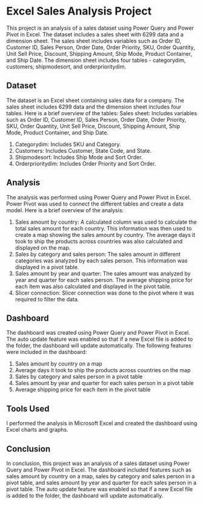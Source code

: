 # Excel Sales Analysis Project

This project is an analysis of a sales dataset using Power Query and Power Pivot in Excel. The dataset includes a sales sheet with 6299 data and a dimension sheet. The sales sheet includes variables such as Order ID, Customer ID, Sales Person, Order Date, Order Priority, SKU, Order Quantity, Unit Sell Price, Discount, Shipping Amount, Ship Mode, Product Container, and Ship Date. The dimension sheet includes four tables - categorydim, customers, shipmodesort, and orderprioritydim.

## Dataset

The dataset is an Excel sheet containing sales data for a company. The sales sheet includes 6299 data and the dimension sheet includes four tables. Here is a brief overview of the tables:
Sales sheet: Includes variables such as Order ID, Customer ID, Sales Person, Order Date, Order Priority, SKU, Order Quantity, Unit Sell Price, Discount, Shipping Amount, Ship Mode, Product Container, and Ship Date.
1.	Categorydim: Includes SKU and Category.
2.	Customers: Includes Customer, State Code, and State.
3.	Shipmodesort: Includes Ship Mode and Sort Order.
4.	Orderprioritydim: Includes Order Priority and Sort Order.


## Analysis

The analysis was performed using Power Query and Power Pivot in Excel. Power Pivot was used to connect the different tables and create a data model. Here is a brief overview of the analysis:

1.	Sales amount by country: A calculated column was used to calculate the total sales amount for each country. This information was then used to create a map showing the sales amount by country. The average days it took to ship the products across countries was also calculated and displayed on the map.
2.	Sales by category and sales person: The sales amount in different categories was analyzed by each sales person. This information was displayed in a pivot table.
3.	Sales amount by year and quarter: The sales amount was analyzed by year and quarter for each sales person. The average shipping price for each item was also calculated and displayed in the pivot table.
4.	Slicer connection: Slicer connection was done to the pivot where it was required to filter the data.

## Dashboard

The dashboard was created using Power Query and Power Pivot in Excel. The auto update feature was enabled so that if a new Excel file is added to the folder, the dashboard will update automatically. The following features were included in the dashboard:

1.	Sales amount by country on a map
2.	Average days it took to ship the products across countries on the map
3.	Sales by category and sales person in a pivot table
4.	Sales amount by year and quarter for each sales person in a pivot table
5.	Average shipping price for each item in the pivot table

## Tools Used

I performed the analysis in Microsoft Excel and created the dashboard using Excel charts and graphs.

## Conclusion

In conclusion, this project was an analysis of a sales dataset using Power Query and Power Pivot in Excel. The dashboard included features such as sales amount by country on a map, sales by category and sales person in a pivot table, and sales amount by year and quarter for each sales person in a pivot table. The auto update feature was enabled so that if a new Excel file is added to the folder, the dashboard will update automatically.

